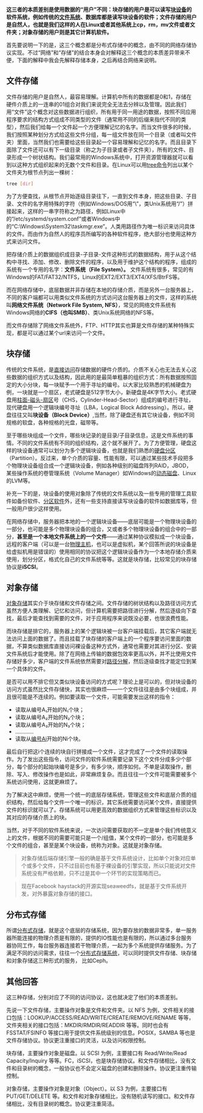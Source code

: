
 **这三者的本质差别是使用数据的“用户”不同：块存储的用户是可以读写[块设备](https://www.zhihu.com/search?q=%E5%9D%97%E8%AE%BE%E5%A4%87&search_source=Entity&hybrid_search_source=Entity&hybrid_search_extra=%7B%22sourceType%22%3A%22answer%22%2C%22sourceId%22%3A1159036357%7D)的软件系统，例如传统的[文件系统](https://www.zhihu.com/search?q=%E6%96%87%E4%BB%B6%E7%B3%BB%E7%BB%9F&search_source=Entity&hybrid_search_source=Entity&hybrid_search_extra=%7B%22sourceType%22%3A%22answer%22%2C%22sourceId%22%3A1159036357%7D)、数据库都是读写块设备的软件；文件存储的用户是自然人，也就是我们这样的人在Linux或者其他系统上cp，rm，mv文件或者文件夹；对象存储的用户则是其它计算机软件。**

首先要说明一下的是，这三个概念都是分布式存储中的概念，由不同的网络存储协议实现。不过“网络”和“存储”的结合本身会对解释这三个概念的本质差异带来不便，下面的解释中我会先解释存储本身，之后再结合网络来说明。

## 文件存储

文件存储的用户是自然人，最容易理解。计算机中所有的数据都是0和1，存储在硬件介质上的一连串的01组合对我们来说完全无法去分辨以及管理。因此我们用“文件”这个概念对这些数据进行组织，所有用于同一用途的数据，按照不同应用程序要求的结构方式组成不同类型的文件（通常用不同的后缀来指代不同的类型），然后我们给每一个文件起一个方便理解记忆的名字。而当文件很多的时候，我们按照某种划分方式给这些文件分组，每一组文件放在同一个目录（或者叫文件夹）里面，当然我们也需要给这些目录起一个容易理解和记忆的名字。而且目录下面除了文件还可以有下一级目录（称之为子目录或者子文件夹），所有的文件、目录形成一个树状结构。我们最常用的Windows系统中，打开资源管理器就可以看到以这种方式组织起来的无数个文件和目录。在Linux可以用[tree命令](https://www.zhihu.com/search?q=tree%E5%91%BD%E4%BB%A4&search_source=Entity&hybrid_search_source=Entity&hybrid_search_extra=%7B%22sourceType%22%3A%22answer%22%2C%22sourceId%22%3A1159036357%7D)列出以某个文件夹为根节点列出一棵树：

```bash
tree [dir]
```


为了方便查找，从根节点开始逐级目录往下，一直到文件本身，把这些目录、子目录、文件的名字用特殊的字符（例如Windows/DOS用“\”，类Unix系统用“/”）拼接起来，这样的一串字符称之为路径，例如Linux中的“/etc/systemd/system.conf”或者Windows中的“C:\Windows\System32\taskmgr.exe”。人类用路径作为唯一标识来访问具体的文件。而由作为自然人的程序员所编写的各种软件程序，绝大部分也使用这种方式来访问文件。

把存储介质上的数据组织成目录-子目录-文件这种形式的数据结构，用于从这个结构中寻找、添加、修改、删除文件的程序，以及用于维护这个结构的程序，组成的系统有一个专用的名字：**文件系统（File System）。** 文件系统有很多，常见的有Windows的FAT/FAT32/NTFS，Linux的EXT2/EXT3/EXT4/XFS/BtrFS等。

而在网络存储中，底层数据并非存储在本地的存储介质，而是另外一台服务器上，不同的客户端都可以用类似文件系统的方式访问这台服务器上的文件，这样的系统叫**网络文件系统（Network File System, NFS）**，常见的网络文件系统有Windows网络的**CIFS（也叫SMB）**、类Unix系统网络的NFS等。

而文件存储除了网络文件系统外，FTP、HTTP其实也算是文件存储的某种特殊实现，都是可以通过某个url来访问一个文件。

## 块存储


传统的文件系统，是[直接访问](https://www.zhihu.com/search?q=%E7%9B%B4%E6%8E%A5%E8%AE%BF%E9%97%AE&search_source=Entity&hybrid_search_source=Entity&hybrid_search_extra=%7B%22sourceType%22%3A%22answer%22%2C%22sourceId%22%3A1159036357%7D)存储数据的硬件介质的。介质不关心也无法去关心这些数据的组织方式以及结构，因此用的是最简单粗暴的组织方式：所有数据按照固定的大小分块，每一块赋予一个用于寻址的编号。以大家比较熟悉的机械硬盘为例，一块就是一个扇区，老式硬盘是512字节大小，新硬盘是4K字节大小。老式硬盘用[柱面-磁头-扇区](https://www.zhihu.com/search?q=%E6%9F%B1%E9%9D%A2-%E7%A3%81%E5%A4%B4-%E6%89%87%E5%8C%BA&search_source=Entity&hybrid_search_source=Entity&hybrid_search_extra=%7B%22sourceType%22%3A%22answer%22%2C%22sourceId%22%3A1159036357%7D)号（CHS，Cylinder-Head-Sector）组成的编号进行寻址，现代硬盘用一个逻辑块编号寻址（LBA，Logical Block Addressing）。所以，硬盘往往又叫**块设备（Block Device）**,当然，除了硬盘还有其它块设备，例如不同规格的软盘，各种规格的光盘，磁带等。


至于哪些块组成一个文件，哪些块记录的是目录/子目录信息，这是文件系统的事情。不同的文件系统有不同的组织结构，这个就不展开了。为了方便管理，硬盘这样的块设备通常可以划分为多个逻辑块设备，也就是我们熟悉的[硬盘分区](https://www.zhihu.com/search?q=%E7%A1%AC%E7%9B%98%E5%88%86%E5%8C%BA&search_source=Entity&hybrid_search_source=Entity&hybrid_search_extra=%7B%22sourceType%22%3A%22answer%22%2C%22sourceId%22%3A1159036357%7D)（Partition）。反过来，单个介质的容量、性能有限，可以通过某些技术手段把多个物理块设备组合成一个逻辑块设备，例如各种级别的磁盘阵列RAID，JBOD，某些操作系统的卷管理系统（Volume Manager）如Windows的[动态磁盘](https://www.zhihu.com/search?q=%E5%8A%A8%E6%80%81%E7%A3%81%E7%9B%98&search_source=Entity&hybrid_search_source=Entity&hybrid_search_extra=%7B%22sourceType%22%3A%22answer%22%2C%22sourceId%22%3A1159036357%7D)、Linux的LVM等。


补充一下的是，块设备的使用对象除了传统的文件系统以及一些专用的管理工具软件如备份软件、[分区软件](https://www.zhihu.com/search?q=%E5%88%86%E5%8C%BA%E8%BD%AF%E4%BB%B6&search_source=Entity&hybrid_search_source=Entity&hybrid_search_extra=%7B%22sourceType%22%3A%22answer%22%2C%22sourceId%22%3A1159036357%7D)外，还有一些支持直接读写块设备的软件如数据库等，但一般用户很少这样使用。

在网络存储中，服务器把本地的一个逻辑块设备——底层可能是一个物理块设备的一部分，也可能是多个物理块设备的组合，又或者多个物理块设备的组合中的一部分，**甚至是一个本地文件系统上的一个文件**——通过某种协议模拟成一个块设备，远程的客户端（可以是一台[物理主机](https://www.zhihu.com/search?q=%E7%89%A9%E7%90%86%E4%B8%BB%E6%9C%BA&search_source=Entity&hybrid_search_source=Entity&hybrid_search_extra=%7B%22sourceType%22%3A%22answer%22%2C%22sourceId%22%3A1159036357%7D)，也可以是虚拟机，某个回答所说的块设备是给虚拟机用是错误的）使用相同的协议把这个逻辑块设备作为一个本地存储介质来使用，划分分区，格式化自己的文件系统等等。这就是块存储，比较常见的块存储协议是**iSCSI**。

## 对象存储


[对象存储](https://www.zhihu.com/search?q=%E5%AF%B9%E8%B1%A1%E5%AD%98%E5%82%A8&search_source=Entity&hybrid_search_source=Entity&hybrid_search_extra=%7B%22sourceType%22%3A%22answer%22%2C%22sourceId%22%3A1159036357%7D)其实介于块存储和文件存储之间。文件存储的树状结构以及路径访问方式虽然方便人类理解、记忆和访问，但计算机需要把路径进行分解，然后逐级向下查找，最后才能查找到需要的文件，对于应用程序来说既没必要，也很浪费性能。


而块存储是排它的，服务器上的某个逻辑块被一台客户端挂载后，其它客户端就无法访问上面的数据了。而且挂载了块存储的客户端上的一个程序要访问里面的数据，不算类似数据库直接访问裸设备这种方式外，通常也需要对其进行分区、安装文件系统后才能使用。除了在网络上传输的数据包效率更高以外，并不比使用文件存储好多少，客户端的文件系统依然需要对[路径分解](https://www.zhihu.com/search?q=%E8%B7%AF%E5%BE%84%E5%88%86%E8%A7%A3&search_source=Entity&hybrid_search_source=Entity&hybrid_search_extra=%7B%22sourceType%22%3A%22answer%22%2C%22sourceId%22%3A1159036357%7D)，然后逐级查找才能定位到某一个具体的文件。

是否可以用不排它但又类似块设备访问的方式呢？理论上是可以的，但对块设备的访问方式虽然比文件存储快，其实也很麻烦——一个文件往往是由多个块组成，并且很可能是不连续的。例如要读取一个文件，可能需要发出这样的指令：

- 读取从编号A₁开始的N₁个块；
- 读取从编号A₂开始的N₂个块；
- 读取从编号A₃开始的N₃个块；
- …………
- 读取从[编号Ai](https://www.zhihu.com/search?q=%E7%BC%96%E5%8F%B7Ai&search_source=Entity&hybrid_search_source=Entity&hybrid_search_extra=%7B%22sourceType%22%3A%22answer%22%2C%22sourceId%22%3A1159036357%7D)开始的Ni个块。

最后自行把这i个连续的块自行拼接成一个文件，这才完成了一个文件的读取操作。为了发出这些指令，访问文件的软件系统需要记录下这个文件分成多少个部分，每个部分的起始块编号是多少，有多少块，顺序如何。不单是读取操作，删除、写入、修改操作也是如此，非常麻烦复杂。而且往往一个文件可能需要被多个系统访问使用，这就更麻烦了。

为了解决这中麻烦，使用一个统一的底层存储系统，管理这些文件和底层介质的组织结构，然后给每个文件一个唯一的标识，其它系统需要访问某个文件，直接提供文件的标识就可以了。存储系统可以用更高效的数据组织方式来管理这些标识以及其对应的存储介质上的块。

当然，对于不同的软件系统来说，一次访问需要获取的不一定是单个我们传统意义上的文件，根据不同的需要可能只是一个/组值，某个文件的一部分，也可能是多个文件的组合，甚至是某个块设备，统称为对象。这就是对象存储。

> 对象存储后端存储引擎一般的确是基于文件系统设计，比如单个对象对应单个或多个文件，只不过目前也有基于裸设备的引擎实现，所以只能说对文件系统没有严格依赖，只不过是其中一个环节的实现策略而已。

> 现在Facebook haystack的开源实现seaweedfs，就是基于文件系统开发，对外暴露对象存储的接口。

## 分布式存储

所谓[分布式存储](https://www.zhihu.com/search?q=%E5%88%86%E5%B8%83%E5%BC%8F%E5%AD%98%E5%82%A8&search_source=Entity&hybrid_search_source=Entity&hybrid_search_extra=%7B%22sourceType%22%3A%22answer%22%2C%22sourceId%22%3A1159036357%7D)，就是这个底层的存储系统，因为要存放的数据非常多，单一服务器所能连接的物理介质是有限的，提供的IO性能也是有限的，所以通过多台服务器协同工作，每台服务器连接若干物理介质，一起为多个系统提供存储服务。为了满足不同的访问需求，往往一个[分布式存储系统](https://www.zhihu.com/search?q=%E5%88%86%E5%B8%83%E5%BC%8F%E5%AD%98%E5%82%A8%E7%B3%BB%E7%BB%9F&search_source=Entity&hybrid_search_source=Entity&hybrid_search_extra=%7B%22sourceType%22%3A%22answer%22%2C%22sourceId%22%3A1159036357%7D)，可以同时提供文件存储、块存储和对象存储这三种形式的服务， 比如Ceph。

  
  
## 其他回答

这三种存储，分别对应了不同的访问协议，这也就决定了他们的本质差别。

先说一下文件存储，主要操作对象是文件和文件夹。以 NFS 为例，文件相关的接口包括：LOOKUP/ACCESS/READ/WRITE/CREATE/REMOVE/RENAME 等等，文件夹相关的接口包括：MKDIR/RMDIR/READDIR 等等。同时也会有 FSSTAT/FSINFO 等接口用于提供文件系统级别的信息。POSIX，SAMBA 等也是文件存储协议。协议更注重接口的灵活，以及访问权限控制。

块存储，主要操作对象是磁盘。以 SCSI 为例，主要接口有 Read/Write/Read Capacity/Inquiry 等等。FC，iSCSI，也是块存储协议。和文件存储相比，没有文件和目录树的概念，一般协议也不会定义磁盘的创建和删除操作。协议更注重传输控制。

对象存储，主要操作对象是对象（Object）。以 S3 为例，主要接口有 PUT/GET/DELETE 等。和文件和对象存储相比，没有随机读写的接口。和文件存储相比，没有目录树的概念。协议更注重简洁。

  
